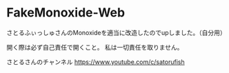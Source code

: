 # FakeMonoxide-Web

さとるふぃっしゅさんのMonoxideを適当に改造したのでupしました。（自分用）

開く際は必ず自己責任で開くこと。
私は一切責任を取りません。

さとるさんのチャンネル
https://www.youtube.com/c/satorufish
